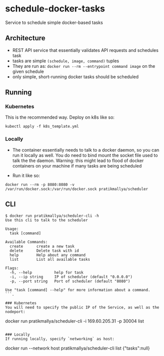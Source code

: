 # schedule-docker-tasks
Service to schedule simple docker-based tasks

## Architecture

* REST API service that essentially validates API requests and schedules task
* tasks are simple `(schedule, image, command)` tuples
* They are run as: `docker run --rm --entrypoint command image` on the given
schedule
* only simple, short-running docker tasks should be scheduled


## Running

### Kubernetes
This is the recommended way. Deploy on k8s like so:

```
kubectl apply -f k8s_template.yml
```

### Locally
* The container essentially needs to talk to a docker daemon, so you can
run it locally as well. You do need to bind mount the socket file used to talk
the the daemon. Warning: this might lead to flood of docker containers on your
machine if many tasks are being scheduled

* Run it like so:

```
docker run --rm -p 8080:8080 -v /var/run/docker.sock:/var/run/docker.sock pratikmallya/scheduler
```

## CLI

```
$ docker run pratikmallya/scheduler-cli -h
Use this cli to talk to the scheduler

Usage:
  task [command]

Available Commands:
  create      create a new task
  delete      Delete task with id
  help        Help about any command
  list        List all available tasks

Flags:
  -h, --help          help for task
  -i, --ip string     IP of scheduler (default "0.0.0.0")
  -p, --port string   Port of scheduler (default "8080")

Use "task [command] --help" for more information about a command.
```.

### Kubernetes
You will need to specify the public IP of the Service, as well as the nodeport:
```
docker run pratikmallya/scheduler-cli -i 169.60.205.31 -p 30004 list
```

### Locally
If running locally, specify `networking` as host:
```
docker run --network host pratikmallya/scheduler-cli list
{"tasks":null}
```
